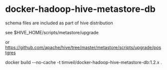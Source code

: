 # docker-hadoop-hive-metastore-db

schema files are included as part of hive distribution

see $HIVE_HOME/scripts/metastore/upgrade

or https://github.com/apache/hive/tree/master/metastore/scripts/upgrade/postgres


docker build --no-cache -t timveil/docker-hadoop-hive-metastore-db:1.2.x .